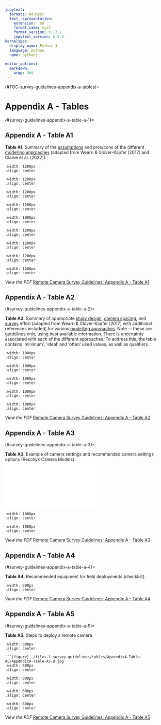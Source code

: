 ```yaml
---
jupytext:
  formats: md:myst
  text_representation:
    extension: .md
    format_name: myst
    format_version: 0.17.2
    jupytext_version: 6.5.4
kernelspec:
  display_name: Python 3
  language: python
  name: python3
  
editor_options: 
  markdown: 
    wrap: 300
---
```

(#TOC-survey-guidelines-appendix-a-tables)=
# Appendix A - Tables

(#survey-guidelines-appendix-a-table-a-1)=

## Appendix A - Table A1

**Table A1**. Summary of the [assumptions](#Mods_Modelling_assumption) and pros/cons of the different [modelling approaches](#Mods_Modelling_approach) (adapted from Wearn & Glover-Kapfer [2017] and Clarke et al. [2022]).
```{figure} ./files-1_survey-guidelines/tables/AppendixA-Table-A1/AppendixA-Table-A1-A.jpg
:width: 1200px
:align: center
```
```{figure} ./files-1_survey-guidelines/tables/AppendixA-Table-A1/AppendixA-Table-A1-B.jpg
:width: 1200px
:align: center
```
```{figure} ./files-1_survey-guidelines/tables/AppendixA-Table-A1/AppendixA-Table-A1-C.jpg
:width: 1200px
:align: center
```
```{figure} ./files-1_survey-guidelines/tables/AppendixA-Table-A1/AppendixA-Table-A1-D.jpg
:width: 1200px
:align: center
```
```{figure} ./files-1_survey-guidelines/tables/AppendixA-Table-A1/AppendixA-Table-A1-E.jpg
:width: 1000px
:align: center
```
```{figure} ./files-1_survey-guidelines/tables/AppendixA-Table-A1/AppendixA-Table-A1-F.jpg
:width: 1200px
:align: center
```
```{figure} ./files-1_survey-guidelines/tables/AppendixA-Table-A1/AppendixA-Table-A1-G.jpg
:width: 1200px
:align: center
```
```{figure} ./files-1_survey-guidelines/tables/AppendixA-Table-A1/AppendixA-Table-A1-H.jpg
:width: 1200px
:align: center
```
```{figure} ./files-1_survey-guidelines/tables/AppendixA-Table-A1/AppendixA-Table-A1-I.jpg
:width: 1200px
:align: center
```  

*View the PDF*
[Remote Camera Survey Guidelines: Appendix A - Table A1](./files-1_survey-guidelines/tables/AppendixA-Table-A1/AppendixA-Table-A1.pdf)

## Appendix A - Table A2

(#survey-guidelines-appendix-a-table-a-2)=

**Table A2.** Summary of appropriate [study design](#Hierarch_Survey), [camera spacing](#Camera_spacing), and [survey](#Hierarch_Survey) effort (adapted from Wearn & Glover-Kapfer [2017] with additional references included) for various [modelling approaches](#Mods_Modelling_approach). Note -- these are guidelines only, using best available information. There is uncertainty associated with each of the different approaches. To address this, the table contains 'minimum', 'ideal' and 'often' used values, as well as qualifiers.

```{figure} ./files-1_survey-guidelines/tables/AppendixA-Table-A2/AppendixA-Table-A2-A.jpg
:width: 1000px
:align: center
```
```{figure} ./files-1_survey-guidelines/tables/AppendixA-Table-A2/AppendixA-Table-A2-B.jpg
:width: 1000px
:align: center
```
```{figure} ./files-1_survey-guidelines/tables/AppendixA-Table-A2/AppendixA-Table-A2-C.jpg
:width: 1000px
:align: center
```
```{figure} ./files-1_survey-guidelines/tables/AppendixA-Table-A2/AppendixA-Table-A2-D.jpg
:width: 1000px
:align: center
```
```{figure} ./files-1_survey-guidelines/tables/AppendixA-Table-A2/AppendixA-Table-A2-E.jpg
:width: 1000px
:align: center
```  

*View the PDF*
[Remote Camera Survey Guidelines: Appendix A - Table A2](./files-1_survey-guidelines/tables/AppendixA-Table-A2/AppendixA-Table-A2.pdf)



## Appendix A - Table A3

(#survey-guidelines-appendix-a-table-a-3)=

**Table A3.** Example of camera settings and recommended camera settings options (Reconyx Camera Models).
![](_files/tables/AppendixA-Table-A3.pdf)

```{figure} ./files-1_survey-guidelines/tables/AppendixA-Table-A3/AppendixA-Table-A3-A.jpg
:width: 1000px
:align: center
```
```{figure} ./files-1_survey-guidelines/tables/AppendixA-Table-A3/AppendixA-Table-A3-B.jpg
:width: 1000px
:align: center
```

*View the PDF*
[Remote Camera Survey Guidelines: Appendix A - Table A3](./files-1_survey-guidelines/tables/AppendixA-Table-A3/AppendixA-Table-A3.pdf)


## Appendix A - Table A4

(#survey-guidelines-appendix-a-table-a-4)=

**Table A4.** Recommended equipment for field deployments (checklist).
```{figure} ./files-1_survey-guidelines/tables/AppendixA-Table-A4/AppendixA-Table-A4.png
:width: 600px
:align: center
```  

*View the PDF*
[Remote Camera Survey Guidelines: Appendix A - Table A4](./files-1_survey-guidelines/tables/AppendixA-Table-A4/AppendixA-Table-A4.pdf)


## Appendix A - Table A5

(#survey-guidelines-appendix-a-table-a-5)=

**Table A5.** Steps to deploy a remote camera.
```{figure} ./files-1_survey-guidelines/tables/AppendixA-Table-A5/AppendixA-Table-A5-A.jpg
:width: 600px
:align: center
``
```{figure} ./files-1_survey-guidelines/tables/AppendixA-Table-A5/AppendixA-Table-A5-B.jpg
:width: 600px
:align: center
```
```{figure} ./files-1_survey-guidelines/tables/AppendixA-Table-A5/AppendixA-Table-A5-C.jpg
:width: 600px
:align: center
```  
```{figure} ./files-1_survey-guidelines/tables/AppendixA-Table-A5/AppendixA-Table-A5-D.jpg
:width: 600px
:align: center
```  
```{figure} ./files-1_survey-guidelines/tables/AppendixA-Table-A5/AppendixA-Table-A5-E.jpg
:width: 600px
:align: center
```  


*View the PDF*
[Remote Camera Survey Guidelines: Appendix A - Table A5](./files-1_survey-guidelines/tables/AppendixA-Table-A5/AppendixA-Table-A5.pdf)
